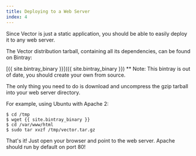 ```yaml
---
title: Deploying to a Web Server
index: 4
---
```


Since Vector is just a static application, you should be able to easily deploy it to any web server.

The Vector distribution tarball, containing all its dependencies, can be found on Bintray:

[{{ site.bintray_binary }}]({{ site.bintray_binary }})
** Note:
This bintray is out of date, you should create your own from source.

The only thing you need to do is download and uncompress the gzip tarball into your web server directory.

For example, using Ubuntu with Apache 2:

```
$ cd /tmp
$ wget {{ site.bintray_binary }}
$ cd /var/www/html
$ sudo tar xvzf /tmp/vector.tar.gz
```

That's it! Just open your browser and point to the web server. Apache should run by default on port 80!
